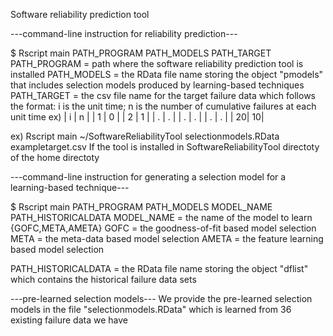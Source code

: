 Software reliability prediction tool

---command-line instruction for reliability prediction---

$ Rscript main PATH_PROGRAM PATH_MODELS PATH_TARGET
PATH_PROGRAM = path where the software reliability prediction tool is installed
PATH_MODELS = the RData file name storing the object "pmodels" that includes
			  selection models produced by learning-based techniques
PATH_TARGET = the csv file name for the target failure data which follows the
              format: i is the unit time; n is the number of cumulative failures
			  at each unit time
			  ex)
			  | i | n |
			  | 1 | 0 |
			  | 2 | 1 |
			  | . | . |
			  | . | . |
			  | . | . |
			  | 20| 10|

ex)
Rscript main ~/SoftwareReliabilityTool selectionmodels.RData exampletarget.csv
If the tool is installed in SoftwareReliabilityTool directoty of the home directoty
			  
---command-line instruction for generating a selection model for a learning-based
technique---

$ Rscript main PATH_PROGRAM PATH_MODELS MODEL_NAME PATH_HISTORICALDATA
MODEL_NAME = the name of the model to learn {GOFC,META,AMETA}
             GOFC = the goodness-of-fit based model selection
			 META = the meta-data based model selection
			 AMETA = the feature learning based model selection

PATH_HISTORICALDATA = the RData file name storing the object "dflist" which 
                      contains the historical failure data sets
				
---pre-learned selection models---
We provide the pre-learned selection models in the file "selectionmodels.RData"
which is learned from 36 existing failure data we have